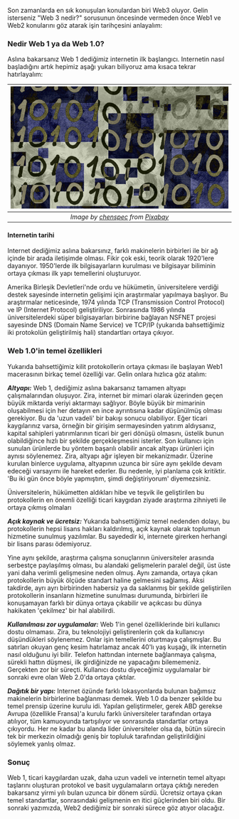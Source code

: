 Son zamanlarda en sık konuşulan konulardan biri Web3 oluyor. Gelin isterseniz "Web 3 nedir?" sorusunun öncesinde vermeden önce Web1 ve Web2 konularını göz atarak işin tarihçesini anlayalım: 

### Nedir Web 1 ya da Web 1.0?

Aslına bakarsanız Web 1 dediğimiz internetin ilk başlangıcı. Internetin nasıl başladığını artık hepimiz aşağı yukarı biliyoruz ama kısaca tekrar hatırlayalım: 

| ![web-1_0](/assets/technology-g0454e447f_800.jpg)|
|:--:| 
| *Image by [chenspec](https://pixabay.com/users/chenspec-7784448/) from [Pixabay](https://pixabay.com/)*|

#### Internetin tarihi
Internet dediğimiz aslına bakarsınız, farklı makinelerin birbirleri ile bir ağ içinde bir arada iletişimde olması. Fikir çok eski, teorik olarak 1920'lere dayanıyor. 1950'lerde ilk bilgisayarların kurulması ve bilgisayar biliminin ortaya çıkması ilk yapı temellerini oluşturuyor. 

Amerika Birleşik Devletleri'nde ordu ve hükümetin, üniversitelere verdiği destek sayesinde internetin gelişimi için araştırmalar yapılmaya başlıyor. Bu araştırmalar neticesinde, 1974 yılında TCP (Transmission Control Protocol) ve IP (Internet Protocol) geliştiriliyor. Sonrasında 1986 yılında üniversitelerdeki süper bilgisayarları birbirine bağlayan NSFNET projesi sayesinde DNS (Domain Name Service) ve TCP/IP (yukarıda bahsettiğimiz iki protokolün geliştirilmiş hali) standartları ortaya çıkıyor.  

### Web 1.0'in temel özellikleri
Yukarıda bahsettiğimiz kilit protokollerin ortaya çıkması ile başlayan Web1 macerasının birkaç temel özelliği var. Gelin onlara hızlıca göz atalım: 

***Altyapı:*** Web 1, dediğimiz aslına bakarsanız tamamen altyapı çalışmalarından oluşuyor. Zira, internet bir mimari olarak üzerinden geçen büyük miktarda veriyi aktarmayı sağlıyor. Böyle büyük bir mimarinin oluşabilmesi için her detayın en ince ayrıntısına kadar düşünülmüş olması gerekiyor. Bu da 'uzun vadeli' bir bakışı sonucu olabiliyor. Eğer ticari kaygılarınız varsa, örneğin bir girişim sermayesinden yatırım aldıysanız, kapital sahipleri yatırımlarının ticari bir geri dönüşü olmasını, üstelik bunun olabildiğince hızlı bir şekilde gerçekleşmesini isterler. Son kullanıcı için sunulan ürünlerde bu yöntem başarılı olabilir ancak altyapı ürünleri için aynısı söylenemez. Zira, altyapı ağır işleyen bir mekanizmadır. Üzerine kurulan binlerce uygulama, altyapının uzunca bir süre aynı şekilde devam edeceği varsayımı ile hareket ederler. Bu nedenle, iyi planlama çok kritiktir. 'Bu iki gün önce böyle yapmıştım, şimdi değiştiriyorum' diyemezsiniz. 

Üniversitelerin, hükümetten aldıkları hibe ve teşvik ile geliştirilen bu protokollerin en önemli özelliği ticari kaygıdan ziyade araştırma zihniyeti ile ortaya çıkmış olmaları

***Açık kaynak ve ücretsiz:*** Yukarıda bahsettiğimiz temel nedenden dolayı, bu protokollerin hepsi lisans hakları kaldırılmış, açık kaynak olarak toplumun hizmetine sunulmuş yazılımlar. Bu sayededir ki, internete girerken herhangi bir lisans parası ödemiyoruz. 

Yine aynı şekilde, araştırma çalışma sonuçlarının üniversiteler arasında serbestçe paylaşılmış olması, bu alandaki gelişmelerin paralel değil, üst üste yani daha verimli gelişmesine neden olmuş. Aynı zamanda, ortaya çıkan protokollerin büyük ölçüde standart haline gelmesini sağlamış. Aksi takdirde, ayrı ayrı birbirinden habersiz ya da saklanmış bir şekilde geliştirilen protokollerin insanların hizmetine sunulması durumunda, birbirleri ile konuşamayan farklı bir dünya ortaya çıkabilir ve açıkcası bu dünya hakikaten 'çekilmez' bir hal alabilirdi. 

***Kullanılması zor uygulamalar:*** Web 1'in genel özelliklerinde biri kullanıcı dostu olmaması. Zira, bu teknolojiyi geliştirenlerin çok da kullanıcıyı düşündükleri söylenemez. Onlar işin temellerini oturtmaya çalışmışlar. Bu satırları okuyan genç kesim hatırlamaz ancak 40'lı yaş kuşağı, ilk internetin nasıl olduğunu iyi bilir. Telefon hattından internete bağlanmaya çalışma, sürekli hattın düşmesi, ilk girdiğinizde ne yapacağını bilememeniz. Gerçekten zor bir süreçti. Kullanıcı dostu diyeceğimiz uygulamalar bir sonraki evre olan Web 2.0'da ortaya çıktılar. 

***Dağıtık bir yapı:*** Internet özünde farklı lokasyonlarda bulunan bağımsız makinelerin birbirlerine bağlanması demek. Web 1.0 da benzer şekilde bu temel prensip üzerine kurulu idi. Yapılan geliştirmeler, gerek ABD gerekse Avrupa (özellikle Fransa)'a kurulu farklı üniversiteler tarafından ortaya atılıyor, tüm kamuoyunda tartışılıyor ve sonrasında standartlar ortaya çıkıyordu. Her ne kadar bu alanda lider üniversiteler olsa da, bütün sürecin tek bir merkezin olmadığı geniş bir topluluk tarafından geliştirildiğini söylemek yanlış olmaz. 

### Sonuç
Web 1, ticari kaygılardan uzak, daha uzun vadeli ve internetin temel altyapı taşlarını oluşturan protokol ve basit uygulamaların ortaya çıktığı nereden bakarsanız yirmi yılı bulan uzunca bir dönem sürdü. Ücretsiz ortaya çıkan temel standartlar, sonrasındaki gelişmenin en itici güçlerinden biri oldu. Bir sonraki yazımızda, Web2 dediğimiz bir sonraki sürece göz atıyor olacağız.  
